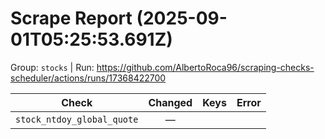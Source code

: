 # Scrape Report (2025-09-01T05:25:53.691Z)

Group: `stocks`  |  Run: https://github.com/AlbertoRoca96/scraping-checks-scheduler/actions/runs/17368422700

| Check | Changed | Keys | Error |
|---|:---:|:--|:--|
| `stock_ntdoy_global_quote` | — |  |  |

